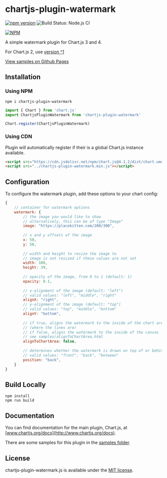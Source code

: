 # chartjs-plugin-watermark

[![npm version](https://badge.fury.io/js/chartjs-plugin-watermark.svg)](https://badge.fury.io/js/chartjs-plugin-watermark)
![Build Status: Node.js CI](https://github.com/AlbinoDrought/chartjs-plugin-watermark/workflows/Node.js%20CI/badge.svg)

[![NPM](https://nodei.co/npm/chartjs-plugin-watermark.png)](https://nodei.co/npm/chartjs-plugin-watermark/)

A simple watermark plugin for Chart.js 3 and 4.

For Chart.js 2, use [version ^1](https://www.npmjs.com/package/chartjs-plugin-watermark/v/1.0.3)

[View samples on Github Pages](https://albinodrought.github.io/chartjs-plugin-watermark/samples/)

## Installation

### Using NPM

```
npm i chartjs-plugin-watermark
```

```js
import { Chart } from 'chart.js'
import ChartjsPluginWatermark from 'chartjs-plugin-watermark'

Chart.register(ChartjsPluginWatermark)
```

### Using CDN

Plugin will automatically register if their is a global Chart.js instance available.

```html
<script src="https://cdn.jsdelivr.net/npm/chart.js@4.1.2/dist/chart.umd.min.js"></script>
<script src="../chartjs-plugin-watermark.min.js"></script>
```

## Configuration

To configure the watermark plugin, add these options to your chart config:

```javascript
{
    // container for watermark options
    watermark: {
        // the image you would like to show
        // alternatively, this can be of type "Image"
        image: "https://placekitten.com/200/300",
        
        // x and y offsets of the image
        x: 50,
        y: 50,
        
        // width and height to resize the image to
        // image is not resized if these values are not set
        width: 108,
        height: 39,
        
        // opacity of the image, from 0 to 1 (default: 1)
        opacity: 0.1,
        
        // x-alignment of the image (default: "left")
        // valid values: "left", "middle", "right"
        alignX: "right",
        // y-alignment of the image (default: "top")
        // valid values: "top", "middle", "bottom"
        alignY: "bottom",
        
        // if true, aligns the watermark to the inside of the chart area (where the lines are)
        // (where the lines are)
        // if false, aligns the watermark to the inside of the canvas
        // see samples/alignToChartArea.html
        alignToChartArea: false,
        
        // determines whether the watermark is drawn on top of or behind the chart
        // valid values: "front", "back", "between"
        position: "back",
    }
}
```

## Build Locally

```
npm install
npm run build
```

## Documentation

You can find documentation for the main plugin, Chart.js, at [www.chartjs.org/docs](http://www.chartjs.org/docs).

There are some samples for this plugin in the [samples folder](samples).

## License

chartjs-plugin-watermark.js is available under the [MIT license](http://opensource.org/licenses/MIT).
